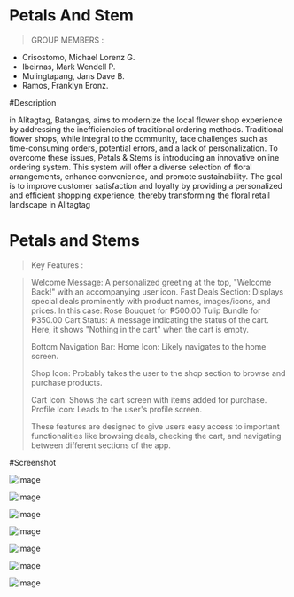 # Petals And Stem

> GROUP MEMBERS :
- Crisostomo, Michael Lorenz G.
- Ibeirnas, Mark Wendell P.
- Mulingtapang, Jans Dave B.
- Ramos, Franklyn Eronz.

#Description

in Alitagtag, Batangas, aims to modernize the local flower shop
experience by addressing the inefficiencies of traditional ordering methods. Traditional
flower shops, while integral to the community, face challenges such as time-consuming
orders, potential errors, and a lack of personalization. To overcome these issues, Petals
& Stems is introducing an innovative online ordering system. This system will offer a
diverse selection of floral arrangements, enhance convenience, and promote
sustainability. The goal is to improve customer satisfaction and loyalty by providing a
personalized and efficient shopping experience, thereby transforming the floral retail
landscape in Alitagtag
 
# Petals and Stems

> Key Features :

>Welcome Message: A personalized greeting at the top, "Welcome Back!" with an accompanying user icon.
>Fast Deals Section: Displays special deals prominently with product names, images/icons, and prices. In this case:
>Rose Bouquet for ₱500.00
>Tulip Bundle for ₱350.00
>Cart Status: A message indicating the status of the cart. Here, it shows "Nothing in the cart" when the cart is empty.
>
>Bottom Navigation Bar:
>Home Icon: Likely navigates to the home screen.
>
>Shop Icon: Probably takes the user to the shop section to browse and purchase products.
>
>Cart Icon: Shows the cart screen with items added for purchase.
>Profile Icon: Leads to the user's profile screen.
>
>These features are designed to give users easy access to important functionalities like browsing deals, checking the cart, and navigating between different sections of the app.

#Screenshot

![image](https://github.com/user-attachments/assets/857de00e-cedd-4699-a2d9-852b32cb6b6c)

![image](https://github.com/user-attachments/assets/62edc375-b9a3-4545-b264-a008a1eb185b)

![image](https://github.com/user-attachments/assets/3843e752-6693-4a20-a773-a0e1c7f6131a)

![image](https://github.com/user-attachments/assets/615b868c-7830-4b11-899b-43b8848dffea)

![image](https://github.com/user-attachments/assets/309de556-764e-4e0d-9870-82d2839d7c68)

![image](https://github.com/user-attachments/assets/70e42adf-b711-4638-9033-400ce73b71d9)

![image](https://github.com/user-attachments/assets/f17e6188-404d-4d52-b9d9-c081c08a96ae)







